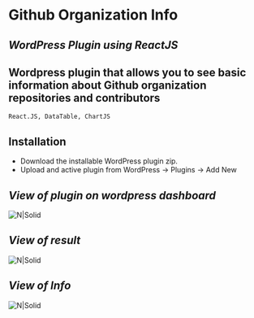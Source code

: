 # Github Organization Info
## _WordPress Plugin using ReactJS_

Wordpress plugin that allows you to see basic information about Github organization repositories and contributors
--
`React.JS, DataTable, ChartJS`

## Installation
- Download the installable WordPress plugin zip.
- Upload and active plugin from WordPress → Plugins → Add New


## _View of plugin on wordpress dashboard_
![N|Solid](https://i.ibb.co/3CZ4JV4/01.png)


## _View of result_
![N|Solid](https://i.ibb.co/y4vfGPz/02.png)

## _View of Info_
![N|Solid](https://i.ibb.co/9Vr5YZ5/03.png)

